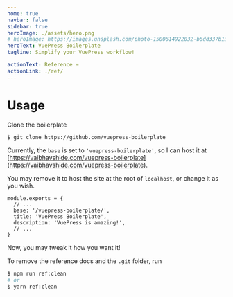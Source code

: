 ```yaml
---
home: true
navbar: false
sidebar: true
heroImage: ./assets/hero.png
# heroImage: https://images.unsplash.com/photo-1500614922032-b6dd337b1313?ixlib=rb-1.2.1&ixid=eyJhcHBfaWQiOjEyMDd9&auto=format&fit=crop&w=750&q=80
heroText: VuePress Boilerplate
tagline: Simplify your VuePress workflow!

actionText: Reference →
actionLink: ./ref/
---
```


# Usage

Clone the boilerplate

```bash
$ git clone https://github.com/vuepress-boilerplate
```

Currently, the `base` is set to `'vuepress-boilerplate'`, so I can host it at [https://vaibhavshide.com/vuepress-boilerplate](https://vaibhavshide.com/vuepress-boilerplate).

You may remove it to host the site at the root of `localhost`, or change it as you wish.

```js{3}
module.exports = {
  // ...
  base: '/vuepress-boilerplate/',
  title: 'VuePress Boilerplate',
  description: 'VuePress is amazing!',
  // ...
}
```

Now, you may tweak it how you want it!

To remove the reference docs and the `.git` folder, run

```bash
$ npm run ref:clean
# or
$ yarn ref:clean
```